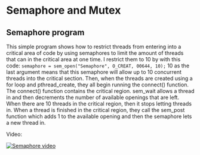 # Semaphore and Mutex

## Semaphore program

This simple program shows how to restrict threads from entering into a critical area of code by using semaphores to limit the amount of threads that can in the critical area at one time. I restrict them to 10 by with this code:
`semaphore = sem_open("Semaphore", O_CREAT, 00644, 10);`
10 as the last argument means that this semaphore will allow up to 10 concurrent threads into the critical section.
Then, when the threads are created using a for loop and pthread_create, they all begin running the connect() function. The connect() function contains the critical region. sem_wait allows a thread in and then decrements the number of available openings that are left. When there are 10 threads in the critical region, then it stops letting threads in. When a thread is finished in the critical region, they call the sem_post function which adds 1 to the available opening and then the semaphore lets a new thread in.

Video:

[![Semaphore video](../Screenshot/semaphore_video.png)](https://www.loom.com/share/529a9e4132354dc1bef3643f2e732a0b?sid=9f6ae12a-7944-4938-adeb-1221b240c993)
